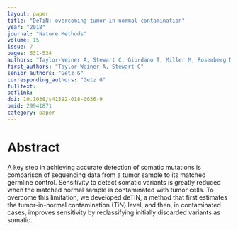 ```yaml
---
layout: paper
title: "DeTiN: overcoming tumor-in-normal contamination"
year: "2018"
journal: "Nature Methods"
volume: 15
issue: 7
pages: 531-534
authors: "Taylor-Weiner A, Stewart C, Giordano T, Miller M, Rosenberg M, Macbeth A, Lennon N, Rheinbay E, Landau DA, Wu CJ, Getz G"
first_authors: "Taylor-Weiner A, Stewart C"
senior_authors: "Getz G"
corresponding_authors: "Getz G"
fulltext:
pdflink:
doi: 10.1038/s41592-018-0036-9
pmid: 29941871
category: paper
---
```


# Abstract

A key step in achieving accurate detection of somatic mutations is comparison of sequencing data from a tumor sample to its matched germline control. Sensitivity to detect somatic variants is greatly reduced when the matched normal sample is contaminated with tumor cells. To overcome this limitation, we developed deTiN, a method that first estimates the tumor-in-normal contamination (TiN) level, and then, in contaminated cases, improves sensitivity by reclassifying initially discarded variants as somatic.
